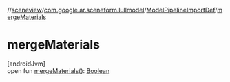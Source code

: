 //[sceneview](../../../index.md)/[com.google.ar.sceneform.lullmodel](../index.md)/[ModelPipelineImportDef](index.md)/[mergeMaterials](merge-materials.md)

# mergeMaterials

[androidJvm]\
open fun [mergeMaterials](merge-materials.md)(): [Boolean](https://kotlinlang.org/api/latest/jvm/stdlib/kotlin/-boolean/index.html)
